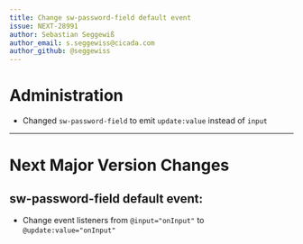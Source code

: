 ```yaml
---
title: Change sw-password-field default event
issue: NEXT-28991
author: Sebastian Seggewiß
author_email: s.seggewiss@cicada.com
author_github: @seggewiss
---
```

# Administration
* Changed `sw-password-field` to emit `update:value` instead of `input`
___
# Next Major Version Changes
## sw-password-field default event:
* Change event listeners from `@input="onInput"` to `@update:value="onInput"`
